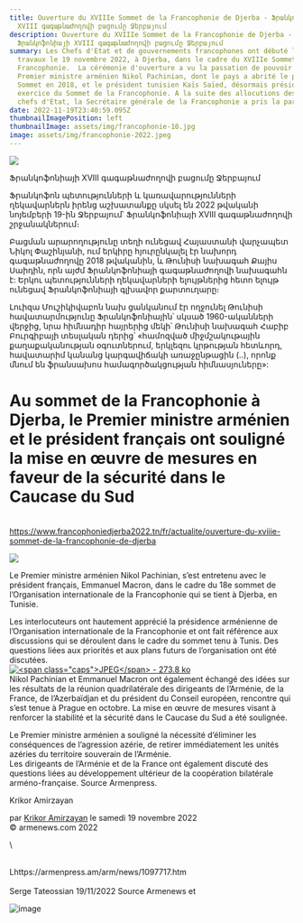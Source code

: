 ```yaml
---
title: Ouverture du XVIIIe Sommet de la Francophonie de Djerba - Ֆրանկոֆոնիայի
  XVIII գագաթնաժողովի բացումը Ջերբայում
description: Ouverture du XVIIIe Sommet de la Francophonie de Djerba -
  Ֆրանկոֆոնիայի XVIII գագաթնաժողովի բացումը Ջերբայում
summary: Les Chefs d'Etat et de gouvernements francophones ont débuté leurs
  travaux le 19 novembre 2022, à Djerba, dans le cadre du XVIIIe Sommet de la
  Francophonie.  La cérémonie d'ouverture a vu la passation de pouvoir entre le
  Premier ministre arménien Nikol Pachinian, dont le pays a abrité le précédent
  Sommet en 2018, et le président tunisien Kaïs Saïed, désormais président en
  exercice du Sommet de la Francophonie. A la suite des allocutions des deux
  chefs d'Etat, la Secrétaire générale de la Francophonie a pris la parole.
date: 2022-11-19T23:40:59.095Z
thumbnailImagePosition: left
thumbnailImage: assets/img/francophonie-10.jpg
image: assets/img/francophonie-2022.jpeg
---
```

<!--StartFragment-->

![](https://www.francophoniedjerba2022.tn/sites/default/files/2022-11/news-photo-famille-officielle.jpg)

Ֆրանկոֆոնիայի XVIII գագաթնաժողովի բացումը Ջերբայում

Ֆրանկոֆոն պետությունների և կառավարությունների ղեկավարներն իրենց աշխատանքը սկսել են 2022 թվականի նոյեմբերի 19-ին Ջերբայում՝ Ֆրանկոֆոնիայի XVIII գագաթնաժողովի շրջանակներում։

Բացման արարողությունը տեղի ունեցավ Հայաստանի վարչապետ Նիկոլ Փաշինյանի, ում երկիրը հյուրընկալել էր նախորդ գագաթնաժողովը 2018 թվականին, և Թունիսի նախագահ Քայիս Սաիդին, որն այժմ Ֆրանկոֆոնիայի գագաթնաժողովի նախագահն է: Երկու պետությունների ղեկավարների ելույթներից հետո ելույթ ունեցավ Ֆրանկոֆոնիայի գլխավոր քարտուղարը։

Լուիզա Մուշիկիվաբոն նախ ցանկանում էր ողջունել Թունիսի հավատարմությունը Ֆրանկոֆոնիային՝ սկսած 1960-ականների վերջից, նրա հիմնադիր հայրերից մեկի՝ Թունիսի նախագահ Հաբիբ Բուրգիբայի տեսլական դերից՝ «համոզված միջմշակութային քաղաքականության օգուտներում, երկլեզու կրթության հետևորդ, հավատարիմ կանանց կարգավիճակի առաջընթացին (..), որոնք մնում են ֆրանսախոս համագործակցության հիմնասյուները»:

<!--EndFragment-->



<!--StartFragment-->

# Au sommet de la Francophonie à Djerba, le Premier ministre arménien et le président français ont souligné la mise en œuvre de mesures en faveur de la sécurité dans le Caucase du Sud

\
https://www.francophoniedjerba2022.tn/fr/actualite/ouverture-du-xviiie-sommet-de-la-francophonie-de-djerba

![](https://www.armenews.com/IMG/arton98230.jpg)

Le Premier ministre arménien Nikol Pachinian, s’est entretenu avec le président français, Emmanuel Macron, dans le cadre du 18e sommet de l’Organisation internationale de la Francophonie qui se tient à Djerba, en Tunisie.

Les interlocuteurs ont hautement apprécié la présidence arménienne de l’Organisation internationale de la Francophonie et ont fait référence aux discussions qui se déroulent dans le cadre du sommet tenu à Tunis. Des questions liées aux priorités et aux plans futurs de l’organisation ont été discutées.\
[![\<span class="caps">JPEG\</span> - 273.8 ko](https://www.armenews.com/local/cache-vignettes/L670xH447/t010467-1536x1024-31445.jpg?1668889368)](https://www.armenews.com/IMG/jpg/t010467-1536x1024.jpg "jpg/t010467-1536x1024.jpg")\
Nikol Pachinian et Emmanuel Macron ont également échangé des idées sur les résultats de la réunion quadrilatérale des dirigeants de l’Arménie, de la France, de l’Azerbaïdjan et du président du Conseil européen, rencontre qui s’est tenue à Prague en octobre. La mise en œuvre de mesures visant à renforcer la stabilité et la sécurité dans le Caucase du Sud a été soulignée.

Le Premier ministre arménien a souligné la nécessité d’éliminer les conséquences de l’agression azérie, de retirer immédiatement les unités azéries du territoire souverain de l’Arménie.\
Les dirigeants de l’Arménie et de la France ont également discuté des questions liées au développement ultérieur de la coopération bilatérale arméno-française. Source Armenpress.

Krikor Amirzayan

par [Krikor Amirzayan](https://www.armenews.com/spip.php?page=auteur&id_auteur=33) le samedi 19 novembre 2022\
© armenews.com 2022

<!--EndFragment-->\
\
Lhttps://armenpress.am/arm/news/1097717.htm\
\
S﻿erge Tateossian 19/11/2022 Source Armenews et <!--StartFragment-->

![image](https://www.francophoniedjerba2022.tn/sites/default/files/inline-images/franco.png)

<!--EndFragment-->